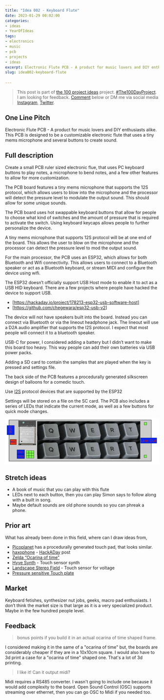 ```yaml
---
title: "Idea 002 - Keyboard Flute"
date: 2023-01-29 00:02:00
categories:
- ideas
- YearOfIdeas
tags:
- electronics
- music
- pcb
- projects
- ideas
excerpt: Electronic Flute PCB - A product for music lovers and DIY enthusiasts alike. This PCB is designed to be a customizable electronic flute that uses a tiny mems microphone and several buttons to create sound
slug: idea002-keyboard-flute

---
```


> This post is part of [the 100 project ideas](/projects/2023-100-ideas/) project. [#The100DayProject](https://www.the100dayproject.org/). I am looking for feedback. <a href='#utterances-comments'>Comment</a> below or DM me via social media <a href="https://instagram.com/funvill" rel="nofollow noopener noreferrer"><i class="fab fa-fw fa-instagram" aria-hidden="true"></i><span class="label">Instagram</span></a>, <a href="https://twitter.com/funvill" rel="nofollow noopener noreferrer"><i class="fab fa-fw fa-twitter" aria-hidden="true"></i><span class="label">Twitter</span></a>.

## One Line Pitch

Electronic Flute PCB - A product for music lovers and DIY enthusiasts alike. This PCB is designed to be a customizable electronic flute that uses a tiny mems microphone and several buttons to create sound.

## Full description

Create a small PCB ruler sized electronic flue, that uses PC keyboard buttons to play notes, a microphone to bend notes, and a few other features to allow for more customization.

The PCB board features a tiny mems microphone that supports the 12S protocol, which allows users to blow into the microphone and the processor will detect the pressure level to modulate the output sound. This should allow for some unique sounds.

The PCB board uses hot swappable keyboard buttons that allow for people to choose what kind of switches and the amount of pressure that is required to activate the switch. Using keyboard keycaps allows people to further personalize the device.

A tiny mems microphone that supports 12S protocol will be at one end of the board. This allows the user to blow on the microphone and the processor can detect the pressure level to mod the output sound.

For the main processor, the PCB uses an ESP32, which allows for both Bluetooth and Wifi connectivity. This allows users to connect to a Bluetooth speaker or act as a Bluetooth keyboard, or stream MIDI and configure the device using wifi.

The ESP32 doesn’t officially support USB Host mode to enable it to act as a USB HID keyboard. There are a few projects where people have hacked the device to support USB.

- [https://hackaday.io/project/178213-esp32-usb-software-host]
- [https://github.com/chegewara/esp32-usb-v2]

The device will not have speakers built into the board. Instead you can connect via Bluetooth or via the lineout headphone jack. The lineout will use a D2A audio amplifier that supports the I2S protocol. I expect that most people will connect it to a bluetooth speaker.

USB-C for power, I considered adding a battery but I didn’t want to make this board too heavy. This way people can add their own batteries via USB power packs.

Adding a SD card to contain the samples that are played when the key is pressed and settings file.

The back side of the PCB features a procedurally generated silkscreen design of balloons for a comedic touch.

Use [I2S](https://en.wikipedia.org/wiki/I%C2%B2S) protocol devices that are supported by the ESP32

Settings will be stored on a file on the SC card. The PCB also includes a series of LEDs that indicate the current mode, as well as a few buttons for quick mode changes.

<img src="/public/uploads/2023/keyboard-flute-mockup.png"  alt="Keyboard flute mockup"/>

## Stretch ideas

- A book of music that you can play with this flute
- LEDs next to each button, then you can play Simon says to follow along with a built in song.
- Maybe default sounds are old phone sounds so you can phreak a phone.

## Prior art

What has already been done in this field, where can I draw ideas from,

- [Picoplanet](https://www.tindie.com/products/bleeptrack/picoplanet/) has a procedurally generated touch pad, that looks similar.
- [haxophone](https://github.com/jcard0na/haxo-hw) - [HackADay](https://hackaday.com/2023/03/14/mechanical-keyboard-as-travel-saxophone/) post
- [Zelda “Ocarina of time”](https://www.youtube.com/watch?v=w84tT7SJ3PY)
- [Hyve Synth](https://www.youtube.com/watch?v=pLG0hqTtlgA) - Touch sensor synth
- [Landscape Stereo Field](https://www.youtube.com/watch?v=B_aMIUOaD-Q) - Touch sensor for voltage
- [Pressure sensitive Touch plate](https://www.youtube.com/watch?v=DT6nZsixP0M)

## Market

Keyboard fetishes, synthesizer nut jobs, geeks, macro pad enthusiasts.
I don’t think the market size is that large as it is a very specialized product. Maybe in the few hundred people level.

## Feedback

> bonus points if you build it in an actual ocarina of time shaped frame.

I considered making it in the same of a "ocarina of time" but, the boards are considerably cheaper if they are in a 10x10cm square. I would also have to 3d print a case for a "ocarina of time" shaped one. That's a lot of 3d printing.

> I like it!  Can it output midi?

Midi requires a RS485 converter. I wasn't going to include one because it would add complexity to the board. Open Sound Control (OSC) supports streaming over ethernet, then you can go OSC to Midi if you needed too.
